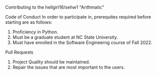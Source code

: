 Contributing to the hellgirl16/sehw1 "Arithmatic"

Code of Conduct
In order to participate in, prerequites required before starting are as follows:
  1. Proficiency in Python.
  2. Must be a graduate student at NC State University.
  3. Must have enrolled in the Software Engineerng course of Fall 2022.
 
Pull Requests
  1. Project Quality should be maintained.
  2. Repair the issues that are most important to the users.
  

